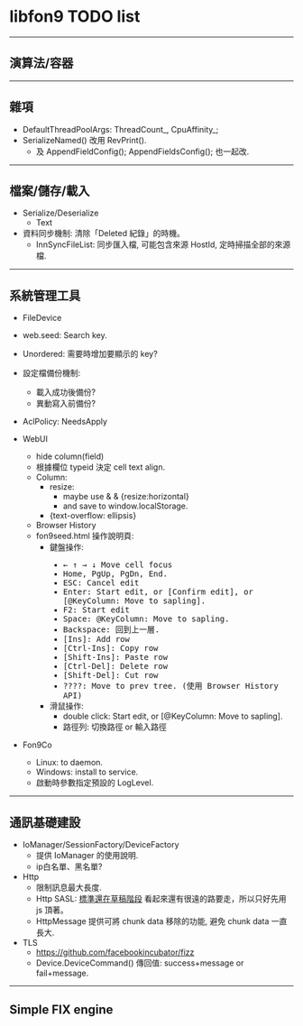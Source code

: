libfon9 TODO list
=======================

---------------------------------------
## 演算法/容器
---------------------------------------
## 雜項
* DefaultThreadPoolArgs: ThreadCount_, CpuAffinity_;
* SerializeNamed() 改用 RevPrint().
  * 及 AppendFieldConfig(); AppendFieldsConfig(); 也一起改.

---------------------------------------
## 檔案/儲存/載入
* Serialize/Deserialize
  * Text
* 資料同步機制: 清除「Deleted 紀錄」的時機。
  * InnSyncFileList: 同步匯入檔, 可能包含來源 HostId, 定時掃描全部的來源檔.
---------------------------------------
## 系統管理工具


* FileDevice


* web.seed: Search key.
* Unordered: 需要時增加要顯示的 key?


* 設定檔備份機制:
  * 載入成功後備份?
  * 異動寫入前備份?
* AclPolicy: NeedsApply


* WebUI
  * hide column(field)
  * 根據欄位 typeid 決定 cell text align.
  * Column:
    * resize:
      * maybe use <colgroup> & <col> & {resize:horizontal}
      * and save to window.localStorage.
    * {text-overflow: ellipsis}
  * Browser History
  * fon9seed.html 操作說明頁:
    * 鍵盤操作: <kbd>
      * ← ↑ → ↓ Move cell focus
      * Home, PgUp, PgDn, End.
      * ESC:   Cancel edit
      * Enter: Start edit, or [Confirm edit], or [@KeyColumn: Move to sapling].
      * F2:    Start edit
      * Space: @KeyColumn: Move to sapling.
      * Backspace: 回到上一層.
      * [Ins]:       Add row
      * [Ctrl-Ins]:  Copy row
      * [Shift-Ins]: Paste row
      * [Ctrl-Del]:  Delete row
      * [Shift-Del]: Cut row
      * ????:  Move to prev tree. (使用 Browser History API)
    * 滑鼠操作:
      * double click: Start edit, or [@KeyColumn: Move to sapling].
      * 路徑列: 切換路徑 or 輸入路徑
* Fon9Co
  * Linux: to daemon.
  * Windows: install to service.
  * 啟動時參數指定預設的 LogLevel.

---------------------------------------
## 通訊基礎建設
* IoManager/SessionFactory/DeviceFactory
  * 提供 IoManager 的使用說明.
  * ip白名單、黑名單?
* Http
  * 限制訊息最大長度.
  * Http SASL: [標準還在草稿階段](https://tools.ietf.org/id/draft-vanrein-httpauth-sasl-00.html)
    看起來還有很遠的路要走，所以只好先用 js 頂著。
  * HttpMessage 提供可將 chunk data 移除的功能, 避免 chunk data 一直長大.
* TLS
  * https://github.com/facebookincubator/fizz
  * Device.DeviceCommand() 傳回值: success+message or fail+message.
---------------------------------------
## Simple FIX engine
